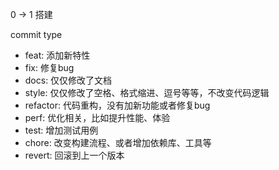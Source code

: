0 -> 1 搭建

commit type
* feat: 添加新特性
* fix: 修复bug
* docs: 仅仅修改了文档
* style: 仅仅修改了空格、格式缩进、逗号等等，不改变代码逻辑
* refactor: 代码重构，没有加新功能或者修复bug
* perf: 优化相关，比如提升性能、体验
* test: 增加测试用例
* chore: 改变构建流程、或者增加依赖库、工具等
* revert: 回滚到上一个版本
